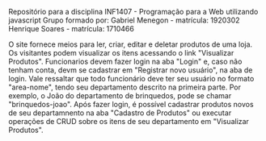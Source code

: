 Repositório para a disciplina INF1407 - Programação para a Web utilizando javascript
Grupo formado por: Gabriel Menegon - matrícula: 1920302 Henrique Soares - matrícula: 1710466



O site fornece meios para ler, criar, editar e deletar produtos de uma loja.
Os visitantes podem visualizar os itens acessando o link "Visualizar Produtos".
Funcionarios devem fazer login na aba "Login" e, caso não tenham conta, devm se cadastrar em "Registrar novo usuário", na aba de login.
Vale ressaltar que todo funcionário deve ter seu usuário no formato "area-nome", tendo seu departamento descrito na primeira parte.
Por exemplo, o João do departamento de brinquedos, pode se chamar "brinquedos-joao".
Após fazer login, é possível cadastrar produtos novos de seu departamnento na aba "Cadastro de Produtos" ou executar operações de CRUD sobre os itens de seu departamento em "Visualizar Produtos".
